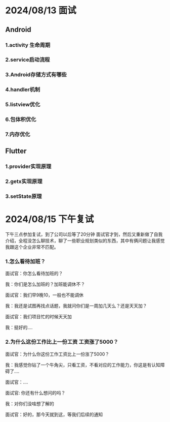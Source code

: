 # 2024/08/13 面试

## Android

### 1.activity 生命周期

### 2.service启动流程

### 3.Android存储方式有哪些

### 4.handler机制

### 5.listview优化

### 6.包体积优化

### 7.内存优化



## Flutter

### 1.provider实现原理

### 2.getx实现原理

### 3.setState原理





# 2024/08/15 下午复试

下午三点参加复试，到了公司以后等了20分钟 面试官才到，然后又重新做了自我介绍，全程没怎么聊技术，聊了一些职业规划类似的东西，其中有俩问题让我感觉我跟这个企业非常不匹配。

### 1.怎么看待加班？

面试官：你怎么看待加班的？

我：你们是怎么加班的？加班能调休不？

面试官：我们早9晚10，一般也不能调休

我：我还是试图再找点话题，我就问你们是一周加几天么？还是天天加？

面试官：我们项目忙的时候天天加

我：挺好的....

### 2.为什么这份工作比上一份工资 工资涨了5000？

面试官：为什么你这份工作工资比上一份涨了5000？

我：我感觉你钻了一个牛角尖，只看工资，不看对应的工作能力，你这是有认知障碍了....

面试官：....

面试官: 你还有什么想问的吗？

我：对你们没啥想了解的

面试官：好的，那今天就到这，等我们后续的通知